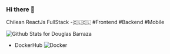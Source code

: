 ### Hi there 👋

Chilean ReactJs FullStack -🇨🇱🇨🇱 #Frontend #Backend #Mobile

![Github Stats for Douglas Barraza](https://github-readme-stats.vercel.app/api?username=cutshadows&show_icons=true&hide_border=true&title_color=4ea3ce&icon_color=4ea3ce&bg_color=c5c5c5)

* DockerHub ![Docker](https://hub.docker.com/u/cutshadows)
